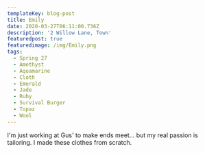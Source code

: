 ```yaml
---
templateKey: blog-post
title: Emily
date: 2020-03-27T06:11:00.736Z
description: '2 Willow Lane, Town'
featuredpost: true
featuredimage: /img/Emily.png
tags:
  - Spring 27
  - Amethyst
  - Aquamarine
  - Cloth
  - Emerald
  - Jade
  - Ruby
  - Survival Burger
  - Topaz
  - Wool
---
```

I'm just working at Gus' to make ends meet... but my real passion is tailoring. I made these clothes from scratch.
